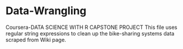 # Data-Wrangling
Coursera-DATA SCIENCE WITH R CAPSTONE PROJECT
This file uses regular string expressions to clean up the bike-sharing systems data scraped from Wiki page.
